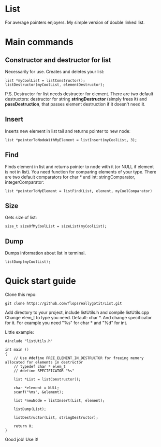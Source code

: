 # List
For average pointers enjoyers.
My simple version of double linked list.

# Main commands
## Constructor and destructor for list
Necessarily for use. Creates and deletes your list:
```
list *myCoolList = listConstructor();
listDestructor(myCoolList, elementDestructor);
```
P.S. Destructor for list needs destructor for element. There are two default destructors: destructor for string **stringDestructor** (simply frees it) and **passDestruction**, that passes element destruction if it doesn't need it. 

## Insert
Inserts new element in list tail and returns pointer to new node:
```
list *pointerToNodeWithMyElement = listInsert(myCoolList, 3);
```

## Find
Finds element in list and returns pointer to node with it (or NULL if element is not in list). You need function for comparing elements of your type. There are two default comparators for char * and int: stringComparator, integerComparator:
```
list *pointerToMyElement = listFind(List, element, myCoolComparator)
```

## Size
Gets size of list:
```
size_t sizeOfMyCoolList = sizeList(myCoolList);
``` 

## Dump
Dumps information about list in terminal.
```
listDump(myCoolList);
```

# Quick start guide

Clone this repo:
```
git clone https://github.com/flopsreallygotit/List.git
```

Add directory to your project, include listUtils.h and compile listUtils.cpp
Change elem_t to type you need. Default: char *. And change specificator for it. For example you need "%s" for char * and "%d" for int.

Little example:

```
#include "listUtils.h"

int main ()
{
    // Use #define FREE_ELEMENT_IN_DESTRUCTOR for freeing memory allocated for elements in destructor
    // typedef char * elem_t
    // #define SPECIFICATOR "%s"

    list *List = listConstructor();

    char *element = NULL;
    scanf("%ms", &element);

    list *newNode = listInsert(List, element);

    listDump(List);

    listDestructor(List, stringDestructor);

    return 0;
}
```

Good job! Use it!
